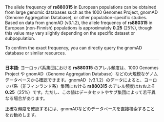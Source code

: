 The allele frequency of **rs880315** in European populations can be obtained from large genomic databases such as the 1000 Genomes Project, gnomAD (Genome Aggregation Database), or other population-specific studies. Based on data from gnomAD (v3.1.2), the allele frequency of **rs880315** in European (non-Finnish) populations is approximately **0.25** (25%), though this value may vary slightly depending on the specific dataset or subpopulation.

To confirm the exact frequency, you can directly query the gnomAD database or similar resources.

---

**日本語:**
ヨーロッパ系集団における **rs880315** のアレル頻度は、1000 Genomes Project や gnomAD（Genome Aggregation Database）などの大規模なゲノムデータベースから確認できます。gnomAD（v3.1.2）のデータによると、ヨーロッパ系（非フィンランド系）集団における **rs880315** のアレル頻度はおおよそ **0.25**（25%）です。ただし、この値はデータセットやサブ集団によって若干異なる場合があります。

正確な頻度を確認するには、gnomADなどのデータベースを直接検索することをお勧めします。